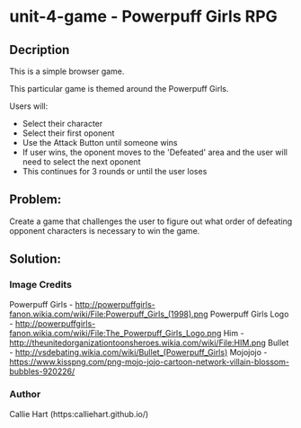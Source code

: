 # unit-4-game - Powerpuff Girls RPG

## Decription

This is a simple browser game.

This particular game is themed around the Powerpuff Girls. 

Users will: 
* Select their character
* Select their first oponent
* Use the Attack Button until someone wins
* If user wins, the oponent moves to the 'Defeated' area and the user will need to select the next oponent
* This continues for 3 rounds or until the user loses

## Problem:
Create a game that challenges the user to figure out what order of defeating opponent characters is necessary to win the game. 

## Solution: 



### Image Credits

Powerpuff Girls - http://powerpuffgirls-fanon.wikia.com/wiki/File:Powerpuff_Girls_(1998).png
Powerpuff Girls Logo - http://powerpuffgirls-fanon.wikia.com/wiki/File:The_Powerpuff_Girls_Logo.png
Him - http://theunitedorganizationtoonsheroes.wikia.com/wiki/File:HIM.png
Bullet - http://vsdebating.wikia.com/wiki/Bullet_(Powerpuff_Girls)
Mojojojo - https://www.kisspng.com/png-mojo-jojo-cartoon-network-villain-blossom-bubbles-920226/


### Author

Callie Hart (https:calliehart.github.io/)






